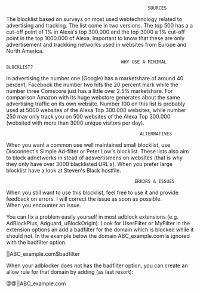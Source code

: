                                                          SOURCES
The blocklist based on surveys on most used webtechnology related to advertising and tracking. The list come in two versions. The top 500 has a
a cut-off point of 1% in Alexa's top 300.000 and the top 3000 a 1% cut-off point in the top 1000.000 of Alexa. Important to know that these
are only advertisement and trackking networks used in websites from Europe and North America. 

                                               WHY USE A MINIMAL BLOCKLIST?                                        
In advertising the number one (Google) has a marketshare of around 40 percent, Facebook the number two hits the 20 percent mark while the
number three Comscore just has a little over 2.5% marketshare. For comparison Amazon with its huge webstore generates about the same
advertising traffic on its own website. Number 100 on this list is probably used at 5000 websites of the Alexa Top 300.000 websites, while
number 250 may only track you on 500 websites of the Alexa Top 300.000 (websited with more than 3000 unique visitors per day). 

                                                      ALTERNATIVES
When you want a common use well maintained small blocklist, use Disconnect's Simple Ad-filter or Peter Low's blocklist. These lists also
aim to block adnetworks in stead of adsvertismens on websites (that is why they only have over 3000 blacklisted URL's). When you prefer
large blocklist have a look at Steven's Black hostfile.   

                                                    ERRORS & ISSUES
When you still want to use this blocklist, feel free to use it and provide feedback on errors. I will correct the issue as soon as possible.  
When you encounter an issue.

You can fix a problem easily yourself in most adblock extensions (e.g. AdBlockPlus, Adguard, uBlockOrigin). 
Look for UserFilter or MyFilter in the extension options an add a badfilter for the domain which is blocked while it should not. In the
example below the domain ABC_example.com is ignored with the badfilter option.

||ABC_example.com$badfilter

When your adblocker does not has the badfilter option, you can create an allow rule for that domain by adding (as last resort):

@@||ABC_example.com 
